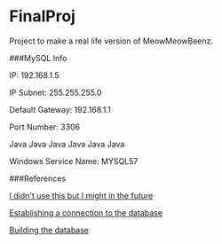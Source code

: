 # FinalProj

Project to make a real life version of MeowMeowBeenz.

###MySQL Info

IP: 192.168.1.5

IP Subnet: 255.255.255.0

Default Gateway: 192.168.1.1

Port Number: 3306

Java Java Java Java Java Java 

Windows Service Name: MYSQL57

###References

[I didn't use this but I might in the future](https://github.com/speedment/speedment/wiki/Tutorial:-Build-a-Social-Network)

[Establishing a connection to the database](https://stackoverflow.com/questions/2839321/connect-java-to-a-mysql-database)

[Building the database](http://balusc.omnifaces.org/2008/07/dao-tutorial-data-layer.html)